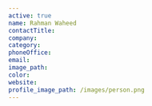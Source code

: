 ```yaml
---
active: true
name: Rahman Waheed
contactTitle:
company:
category:
phoneOffice:
email:
image_path:
color:
website:
profile_image_path: /images/person.png
---
```


